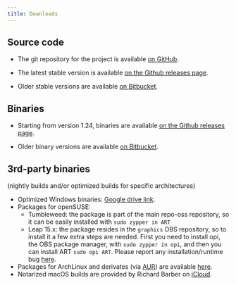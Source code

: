 ```yaml
---
title: Downloads
---
```


<!-- ## Downloads -->

## Source code

  - The git repository for the project is available [on GitHub](https://github.com/artpixls/ART).

  - The latest stable version is available [on the Github releases page](https://github.com/artpixls/ART/releases).

  - Older stable versions are available [on Bitbucket](https://bitbucket.org/agriggio/art/downloads).


<!--  - Starting from version 1.8.2, the release files are digitally signed with PGP. The signatures can be verified with following key stored in the OpenPGP keyserver: https://keys.openpgp.org/vks/v1/by-fingerprint/942FCFB1CBE1E38928A1A6BEA94D951156835A5D -->

## Binaries

  - Starting from version 1.24, binaries are available [on the Github releases page](https://github.com/artpixls/ART/releases).

  - Older binary versions are available [on Bitbucket](https://bitbucket.org/agriggio/art/downloads).

## 3rd-party binaries 

(nightly builds and/or optimized builds for specific architectures)

  - Optimized Windows binaries: [Google drive link](https://drive.google.com/drive/folders/1PiiTzfY1uSD8nV3bzgKDAR4o2aVZUJMS).
  - Packages for openSUSE:
    - Tumbleweed: the package is part of the main repo-oss repository, so it can be easily installed with `sudo zypper in ART`
    - Leap 15.x: the package resides in the `graphics` OBS repository, so to install it a few extra steps are needed. First you need to install opi, the OBS package manager, with `sudo zypper in opi`, and then you can install ART `sudo opi ART`. Please report any installation/runtime bug [here](https://bugzilla.suse.com).
  - Packages for ArchLinux and derivates (via [AUR](https://aur.archlinux.org)) are available [here](https://clttr.info/art-aur).
  - Notarized macOS builds are provided by Richard Barber on [iCloud](https://art.r42.us/).

